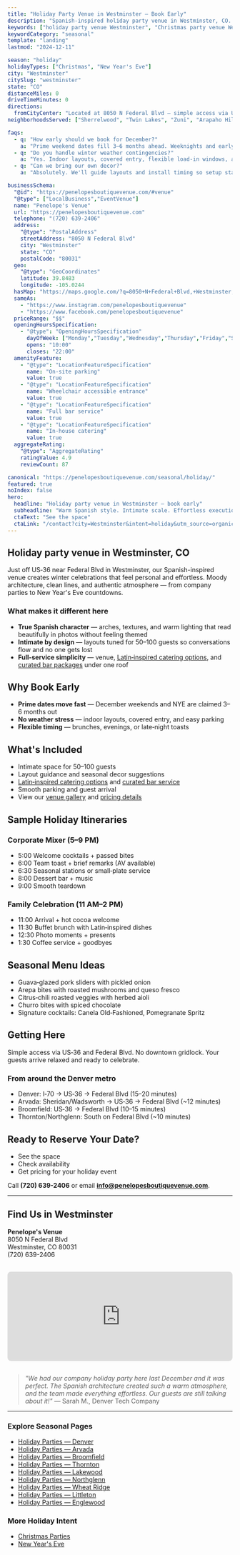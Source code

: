```yaml
---
title: "Holiday Party Venue in Westminster — Book Early"
description: "Spanish-inspired holiday party venue in Westminster, CO. Intimate space for 50-100 guests, easy parking, warm modern style. Dates fill fast."
keywords: ["holiday party venue Westminster", "Christmas party venue Westminster CO", "New Year's Eve venue Westminster", "holiday event space Westminster"]
keywordCategory: "seasonal"
template: "landing"
lastmod: "2024-12-11"

season: "holiday"
holidayTypes: ["Christmas", "New Year's Eve"]
city: "Westminster"
citySlug: "westminster"
state: "CO"
distanceMiles: 0
driveTimeMinutes: 0
directions:
  fromCityCenter: "Located at 8050 N Federal Blvd — simple access via US‑36 and Federal Blvd."
neighborhoodsServed: ["Sherrelwood", "Twin Lakes", "Zuni", "Arapaho Hills"]

faqs:
  - q: "How early should we book for December?"
    a: "Prime weekend dates fill 3–6 months ahead. Weeknights and early December offer more flexibility."
  - q: "Do you handle winter weather contingencies?"
    a: "Yes. Indoor layouts, covered entry, flexible load‑in windows, and on‑site parking keep plans smooth."
  - q: "Can we bring our own decor?"
    a: "Absolutely. We'll guide layouts and install timing so setup stays effortless."

businessSchema:
  "@id": "https://penelopesboutiquevenue.com/#venue"
  "@type": ["LocalBusiness","EventVenue"]
  name: "Penelope's Venue"
  url: "https://penelopesboutiquevenue.com"
  telephone: "(720) 639-2406"
  address:
    "@type": "PostalAddress"
    streetAddress: "8050 N Federal Blvd"
    city: "Westminster"
    state: "CO"
    postalCode: "80031"
  geo:
    "@type": "GeoCoordinates"
    latitude: 39.8483
    longitude: -105.0244
  hasMap: "https://maps.google.com/?q=8050+N+Federal+Blvd,+Westminster,+CO+80031"
  sameAs:
    - "https://www.instagram.com/penelopesboutiquevenue"
    - "https://www.facebook.com/penelopesboutiquevenue"
  priceRange: "$$"
  openingHoursSpecification:
    - "@type": "OpeningHoursSpecification"
      dayOfWeek: ["Monday","Tuesday","Wednesday","Thursday","Friday","Saturday","Sunday"]
      opens: "10:00"
      closes: "22:00"
  amenityFeature:
    - "@type": "LocationFeatureSpecification"
      name: "On-site parking"
      value: true
    - "@type": "LocationFeatureSpecification"
      name: "Wheelchair accessible entrance"
      value: true
    - "@type": "LocationFeatureSpecification"
      name: "Full bar service"
      value: true
    - "@type": "LocationFeatureSpecification"
      name: "In-house catering"
      value: true
  aggregateRating:
    "@type": "AggregateRating"
    ratingValue: 4.9
    reviewCount: 87

canonical: "https://penelopesboutiquevenue.com/seasonal/holiday/"
featured: true
noIndex: false
hero:
  headline: "Holiday party venue in Westminster — book early"
  subheadline: "Warm Spanish style. Intimate scale. Effortless execution."
  ctaText: "See the space"
  ctaLink: "/contact?city=Westminster&intent=holiday&utm_source=organic&utm_medium=seo&utm_campaign=seasonal-holiday&utm_content=westminster"
---
```


## Holiday party venue in Westminster, CO

Just off US‑36 near Federal Blvd in Westminster, our Spanish-inspired venue creates winter celebrations that feel personal and effortless. Moody architecture, clean lines, and authentic atmosphere — from company parties to New Year's Eve countdowns.

### What makes it different here

- **True Spanish character** — arches, textures, and warm lighting that read beautifully in photos without feeling themed
- **Intimate by design** — layouts tuned for 50–100 guests so conversations flow and no one gets lost
- **Full‑service simplicity** — venue, [Latin‑inspired catering options](/catering), and [curated bar packages](/venue#pricing) under one roof

## Why Book Early

- **Prime dates move fast** — December weekends and NYE are claimed 3–6 months out
- **No weather stress** — indoor layouts, covered entry, and easy parking
- **Flexible timing** — brunches, evenings, or late‑night toasts

## What's Included

- Intimate space for 50–100 guests
- Layout guidance and seasonal decor suggestions
- [Latin‑inspired catering options](/catering) and [curated bar service](/venue#pricing)
- Smooth parking and guest arrival
- View our [venue gallery](/gallery) and [pricing details](/pricing)

## Sample Holiday Itineraries

### Corporate Mixer (5–9 PM)
- 5:00 Welcome cocktails + passed bites
- 6:00 Team toast + brief remarks (AV available)
- 6:30 Seasonal stations or small‑plate service
- 8:00 Dessert bar + music
- 9:00 Smooth teardown

### Family Celebration (11 AM–2 PM)
- 11:00 Arrival + hot cocoa welcome
- 11:30 Buffet brunch with Latin‑inspired dishes
- 12:30 Photo moments + presents
- 1:30 Coffee service + goodbyes

## Seasonal Menu Ideas

- Guava‑glazed pork sliders with pickled onion
- Arepa bites with roasted mushrooms and queso fresco
- Citrus‑chili roasted veggies with herbed aioli
- Churro bites with spiced chocolate
- Signature cocktails: Canela Old‑Fashioned, Pomegranate Spritz

## Getting Here

Simple access via US‑36 and Federal Blvd. No downtown gridlock. Your guests arrive relaxed and ready to celebrate.

### From around the Denver metro
- Denver: I‑70 → US‑36 → Federal Blvd (15–20 minutes)
- Arvada: Sheridan/Wadsworth → US‑36 → Federal Blvd (~12 minutes)
- Broomfield: US‑36 → Federal Blvd (10–15 minutes)
- Thornton/Northglenn: South on Federal Blvd (~10 minutes)

## Ready to Reserve Your Date?

- See the space
- Check availability
- Get pricing for your holiday event

Call **(720) 639-2406** or email **info@penelopesboutiquevenue.com**.

---

## Find Us in Westminster

**Penelope's Venue**  
8050 N Federal Blvd  
Westminster, CO 80031  
(720) 639-2406

<iframe src="https://www.google.com/maps/embed?pb=!1m18!1m12!1m3!1d3043.123456789!2d-105.0244!3d39.8483!2m3!1f0!2f0!3f0!3m2!1i1024!2i768!4f13.1!3m3!1m2!1s0x0%3A0x0!2s8050+N+Federal+Blvd%2C+Westminster%2C+CO+80031!5e0!3m2!1sen!2sus!4v1234567890" width="100%" height="200" style="border:0;border-radius:8px;margin:1rem 0;" allowfullscreen="" loading="lazy" referrerpolicy="no-referrer-when-downgrade"></iframe>

> *"We had our company holiday party here last December and it was perfect. The Spanish architecture created such a warm atmosphere, and the team made everything effortless. Our guests are still talking about it!"* — Sarah M., Denver Tech Company

---

### Explore Seasonal Pages
- [Holiday Parties — Denver](/seasonal/holiday/denver/)
- [Holiday Parties — Arvada](/seasonal/holiday/arvada/)
- [Holiday Parties — Broomfield](/seasonal/holiday/broomfield/)
- [Holiday Parties — Thornton](/seasonal/holiday/thornton/)
- [Holiday Parties — Lakewood](/seasonal/holiday/lakewood/)
- [Holiday Parties — Northglenn](/seasonal/holiday/northglenn/)
- [Holiday Parties — Wheat Ridge](/seasonal/holiday/wheat-ridge/)
- [Holiday Parties — Littleton](/seasonal/holiday/littleton/)
- [Holiday Parties — Englewood](/seasonal/holiday/englewood/)

### More Holiday Intent
- [Christmas Parties](/seasonal/christmas/)
- [New Year's Eve](/seasonal/new-years/)


